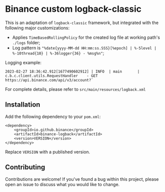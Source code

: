 # Binance custom logback-classic

This is an adaptation of `logback-classic` framework, but integrated with the following major customizations:
- Applies `TimeBasedRollingPolicy` for the created log file at working path's `./logs` folder;
- Log pattern is `"%date{yyyy-MM-dd HH:mm:ss.SSS}[%epoch] | %-5level | %-10thread{10} | %-36logger{36} - %msg%n"`;

Logging example:
```
2023-02-27 18:36:42.912[1677490602912] | INFO  | main       | c.b.c.client.utils.RequestHandler    - GET https://api.binance.com/api/v3/account?`
```

For complete details, please refer to `src/main/resources/logback.xml`

## Installation

Add the following dependency to your `pom.xml`:

```
<dependency>
    <groupId>io.github.binance</groupId>
    <artifactId>binance-logback</artifactId>
    <version>VERSION</version>
</dependency>
```

Replace `VERSION` with a published version.

## Contributing
Contributions are welcome! If you've found a bug within this project, please open an issue to discuss what you would like to change.
